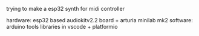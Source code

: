 trying to make a esp32 synth for midi controller

hardware: esp32 based audiokitv2.2 board + arturia minilab mk2
software: arduino tools libraries in vscode + platformio
